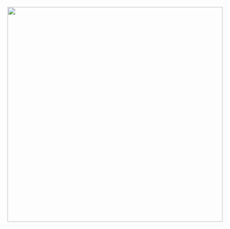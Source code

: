 
<p align="center">
    <a href="https://github.com/AnushkaIsuru1"><img width="500px" src="https://github-readme-stats.vercel.app/api/top-langs/?username=AnushkaI1&theme=dark&hide=html,css,python&layout=compact&bg_color=10101000&hide_title=true&border_color=FFFFFF09"></a>
</p>
<!--&hide_border=true-->
